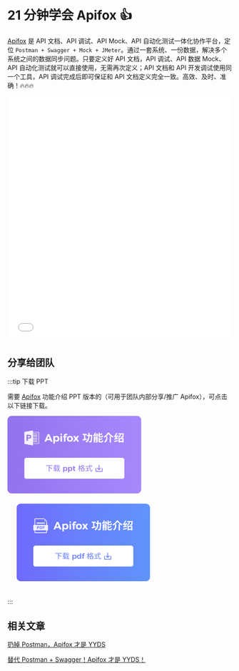 # 21 分钟学会 Apifox 👍

[Apifox](https://www.apifox.cn/) 是 API 文档、API 调试、API Mock、API 自动化测试一体化协作平台，定位 `Postman + Swagger + Mock + JMeter`。通过一套系统、一份数据，解决多个系统之间的数据同步问题。只要定义好 API 文档，API 调试、API 数据 Mock、API 自动化测试就可以直接使用，无需再次定义；API 文档和 API 开发调试使用同一个工具，API 调试完成后即可保证和 API 文档定义完全一致。高效、及时、准确！🔥🔥🔥

<iframe src="//player.bilibili.com/player.html?aid=558078414&bvid=BV1ae4y1y7bf&cid=833620924&page=1&high_quality=1&danmaku=0 " scrolling="no" border="0" frameborder="no" framespacing="0" width="100%" height="550" allowfullscreen="true"> </iframe>

## 分享给团队

:::tip 下载 PPT

需要 [Apifox](https://www.apifox.cn/) 功能介绍 PPT 版本的（可用于团队内部分享/推广 Apifox），可点击以下链接下载。

<a href='https://cdn.apifox.cn/www/assets/ppt/Apifox-API%E6%96%87%E6%A1%A3%E3%80%81API%E8%B0%83%E8%AF%95%E3%80%81API%20Mock%E3%80%81API%E8%87%AA%E5%8A%A8%E5%8C%96%E6%B5%8B%E8%AF%95%E4%B8%80%E4%BD%93%E5%8C%96%E5%8D%8F%E4%BD%9C%E5%B9%B3%E5%8F%B0.pptx'>
<img src='../assets/img/contact-us/ppt.png' width='300px' style='margin-bottom:20px' />
</a >

<a href='https://cdn.apifox.cn/www/assets/ppt/Apifox-API%E6%96%87%E6%A1%A3%E3%80%81API%E8%B0%83%E8%AF%95%E3%80%81API%20Mock%E3%80%81API%E8%87%AA%E5%8A%A8%E5%8C%96%E6%B5%8B%E8%AF%95%E4%B8%80%E4%BD%93%E5%8C%96%E5%8D%8F%E4%BD%9C%E5%B9%B3%E5%8F%B0.pdf' style="margin-left:20px">
<img src='../assets/img/contact-us/pdf.png' width='300px' style='margin-bottom:20px' />
</a>

:::

## 相关文章

[扔掉 Postman，Apifox 才是 YYDS](/articles/apifox-yyds-discard-postman/)

[替代 Postman + Swagger！Apifox 才是 YYDS！](/articles/apifox-replace-postman-and-swagger/)
